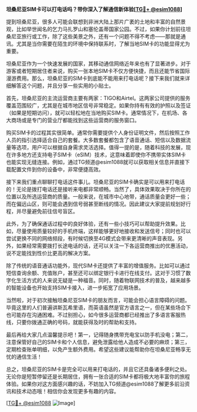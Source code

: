 **坦桑尼亚SIM卡可以打电话吗？带你深入了解通信新体验[[TG💪+ @esim1088](https://t.me/s/esim1088)]**

提到坦桑尼亚，很多人可能会联想到非洲大陆上那片广袤的土地和丰富的自然景观，比如举世闻名的乞力马扎罗山和塞伦盖蒂国家公园。不过，如果你计划前往坦桑尼亚旅行或工作，除了这些美景之外，还有一个问题不得不考虑——那就是通讯。尤其是当你需要在陌生的环境中保持联系时，了解当地SIM卡的功能显得尤为重要。

坦桑尼亚作为一个快速发展的国家，其移动通信网络近年来也有了显著进步。对于游客或者短期居住者来说，购买一张本地SIM卡不仅方便快捷，而且还能节省国际漫游费用。那么，坦桑尼亚的SIM卡到底能不能用来打电话呢？接下来我们就来详细解答这个问题，并且分享一些实用的小贴士。

首先，坦桑尼亚的主流运营商主要有两家：TIGO和Airtel。这两家公司提供的服务覆盖范围较广，尤其是在城市地区信号非常稳定。如果你持有有效的护照以及签证（如果是短期访问），就可以轻松地在当地购买SIM卡。通常情况下，在机场、各大商场或是专门的营业厅都能找到这些运营商的服务窗口。

购买SIM卡的过程其实很简单。通常你需要提供个人身份证明文件，然后按照工作人员的指引选择适合自己的套餐。大多数套餐都包含了语音通话、短信以及数据流量等选项，用户可以根据自身需求灵活选择。值得一提的是，随着科技的发展，现在许多地方还支持电子SIM卡（eSIM）技术，这意味着即使你不携带实体SIM卡也能实现无缝连接。例如，通过TG频道@esim1088就可以获取相关信息并直接下载配置文件到你的设备中，非常便捷高效。

接下来我们重点聊聊打电话这件事儿。坦桑尼亚的SIM卡确实是可以用来打电话的！无论是拨打电话还是接听来电都非常顺畅。当然了，具体效果取决于你所在的位置以及所选运营商的质量。一般来说，在城市中心地带，通话质量会更好一些；而在偏远山区，则可能会遇到信号弱甚至断线的情况。因此建议大家提前规划好行程，并尽量避免前往信号盲区。

此外，为了确保通话过程中的良好体验，还有一些小技巧可以帮助提升效果。比如，尽量使用质量较好的手机终端，这样能够更好地接收和发送信号；同时也可以尝试更换不同的网络频段，有时候切换至4G模式会带来更清晰的声音表现。另外，如果经常需要拨打长途电话的话，还可以关注一下各运营商推出的优惠活动，说不定能找到性价比更高的解决方案。

除了传统的语音通话功能外，现代SIM卡还提供了丰富的增值服务。比如可以通过短信查询余额、充值账户，甚至还可以绑定银行卡进行在线支付。这对于习惯了数字化生活方式的人来说无疑是一种福音。同时，随着物联网技术的普及，越来越多的智能设备也开始支持SIM卡接入，进一步拓宽了应用场景。

当然啦，对于初次接触坦桑尼亚SIM卡的朋友而言，可能会担心语言障碍的问题。毕竟这里的人们普遍讲斯瓦希里语，而英语虽然是官方语言之一，但在某些场合下也可能存在沟通困难。不过别担心，如今很多运营商都已经推出了多语言客服热线，只要你拨通正确的号码，就能获得及时的帮助和支持。

最后再给大家几点温馨提示吧！第一，记得随身携带充电宝以防手机没电；第二，注意保管好自己的SIM卡和个人信息，避免泄露给他人造成不必要的麻烦；第三，定期检查账单明细，以免产生额外费用。希望这些建议能帮助你在坦桑尼亚畅享无忧的通信生活！

总之，坦桑尼亚的SIM卡是完全可以用来打电话的，并且它还具备诸多便利之处。无论你是短暂停留还是长期居住，拥有一张合适的SIM卡都将极大地丰富你的旅程体验。如果你对这方面感兴趣的话，不妨加入TG频道@esim1088了解更多前沿资讯和技术动态哦！相信你会发现更多有趣的内容。

[[TG💪+ @esim1088](https://t.me/s/esim1088) ![Image](https://i.postimg.cc/4NQfJmqS/Snipaste-2025-05-13-00-14-12.png)]